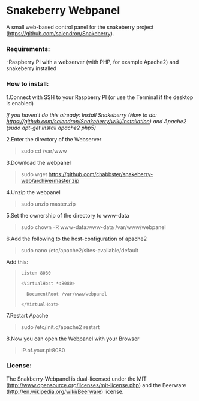 Snakeberry Webpanel
==============



A small web-based control panel for the snakeberry project (https://github.com/salendron/Snakeberry).

### Requirements:


-Raspberry PI with a webserver (with PHP, for example Apache2) and snakeberry installed


### How to install:


1.Connect with SSH to your Raspberry PI (or use the Terminal if the desktop is enabled)

*If you haven't do this already:
Install Snakeberry (How to do: https://github.com/salendron/Snakeberry/wiki/Installation) and Apache2 (sudo apt-get install apache2 php5)*

2.Enter the directory of the Webserver

> sudo cd /var/www

3.Download the webpanel

> sudo wget https://github.com/chabbster/snakeberry-web/archive/master.zip

4.Unzip the webpanel

> sudo unzip master.zip

5.Set the ownership of the directory to www-data

> sudo chown -R www-data:www-data /var/www/webpanel

6.Add the following to the host-configuration of apache2

> sudo nano /etc/apache2/sites-available/default

Add this:

>  `Listen 8080`
>
> `<VirtualHost *:8080>`
> 
>       DocumentRoot /var/www/webpanel 
>      
> `</VirtualHost> `

7.Restart Apache

> sudo /etc/init.d/apache2 restart

8.Now you can open the Webpanel with your Browser

> IP.of.your.pi:8080

### License:

The Snakberry-Webpanel is dual-licensed under the MIT (http://www.opensource.org/licenses/mit-license.php) and the Beerware (http://en.wikipedia.org/wiki/Beerware) license.
